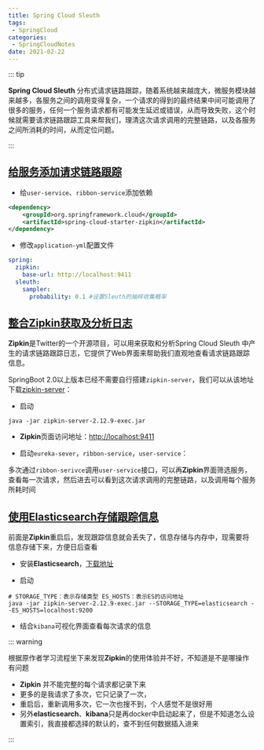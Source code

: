 ```yaml
---
title: Spring Cloud Sleuth
tags:
 - SpringCloud
categories:
 - SpringCloudNotes
date: 2021-02-22
---
```


::: tip

**Spring Cloud Sleuth** 分布式请求链路跟踪，随着系统越来越庞大，微服务模块越来越多，各服务之间的调用变得复杂，一个请求的得到的最终结果中间可能调用了很多的服务，任何一个服务请求都有可能发生延迟或错误，从而导致失败，这个时候就需要请求链路跟踪工具来帮我们，理清这次请求调用的完整链路，以及各服务之间所消耗的时间，从而定位问题。

:::
<!-- more -->

## [给服务添加请求链路跟踪](http://www.macrozheng.com/#/cloud/sleuth?id=给服务添加请求链路跟踪)

* 给`user-service`、`ribbon-service`添加依赖

```xml
<dependency>
    <groupId>org.springframework.cloud</groupId>
    <artifactId>spring-cloud-starter-zipkin</artifactId>
</dependency>
```

* 修改`application-yml`配置文件

```yaml
spring:
  zipkin:
    base-url: http://localhost:9411
  sleuth:
    sampler:
      probability: 0.1 #设置Sleuth的抽样收集概率
```

## [整合Zipkin获取及分析日志](http://www.macrozheng.com/#/cloud/sleuth?id=整合zipkin获取及分析日志)

**Zipkin**是Twitter的一个开源项目，可以用来获取和分析Spring Cloud Sleuth 中产生的请求链路跟踪日志，它提供了Web界面来帮助我们直观地查看请求链路跟踪信息。

SpringBoot 2.0以上版本已经不需要自行搭建`zipkin-server`，我们可以从该地址下载[zipkin-server](https://repo1.maven.org/maven2/io/zipkin/java/zipkin-server/2.12.9/zipkin-server-2.12.9-exec.jar)：

* 启动

```shell
java -jar zipkin-server-2.12.9-exec.jar
```

* **Zipkin**页面访问地址：[http://localhost:9411](http://localhost:9411/)

- 启动`eureka-sever`，`ribbon-service`，`user-service`：

多次通过`ribbon-serivce`调用`user-service`接口，可以再**Zipkin**界面筛选服务，查看每一次请求，然后进去可以看到这次请求调用的完整链路，以及调用每个服务所耗时间

## [使用Elasticsearch存储跟踪信息](http://www.macrozheng.com/#/cloud/sleuth?id=使用elasticsearch存储跟踪信息)

前面是**Zipkin**重启后，发现跟踪信息就会丢失了，信息存储与内存中，现需要将信息存储下来，方便日后查看

* 安装**Elasticsearch**，[下载地址](https://www.elastic.co/cn/downloads/past-releases/elasticsearch-6-2-2)

* 启动

```shell
# STORAGE_TYPE：表示存储类型 ES_HOSTS：表示ES的访问地址
java -jar zipkin-server-2.12.9-exec.jar --STORAGE_TYPE=elasticsearch --ES_HOSTS=localhost:9200 
```

* 结合`kibana`可视化界面查看每次请求的信息



::: warning

根据原作者学习流程坐下来发现**Zipkin**的使用体验并不好，不知道是不是哪操作有问题

- **Zipkin** 并不能完整的每个请求都记录下来
- 更多的是我请求了多次，它只记录了一次，
- 重启后，重新调用多次，它一次也搜不到，个人感觉不是很好用
- 另外**elasticsearch**、**kibana**只是再docker中启动起来了，但是不知道怎么设置索引，我直接都选择的默认的，查不到任何数据插入进来

:::